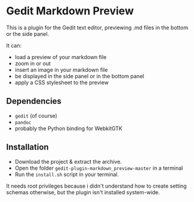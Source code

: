 # Gedit Markdown Preview

This is a plugin for the Gedit text editor, previewing .md files in the bottom or the side panel.

It can:

- load a preview of your markdown file
- zoom in or out
- insert an image in your markdown file
- be displayed in the side panel or in the bottom panel
- apply a CSS stylesheet to the preview

## Dependencies

- `gedit` (of course)
- `pandoc`
- probably the Python binding for WebkitGTK

## Installation

- Download the project & extract the archive.
- Open the folder `gedit-plugin-markdown_preview-master` in a terminal
- Run the `install.sh` script in your terminal.

It needs root privileges because i didn't understand how to create setting schemas otherwise, but the plugin isn't installed system-wide.
